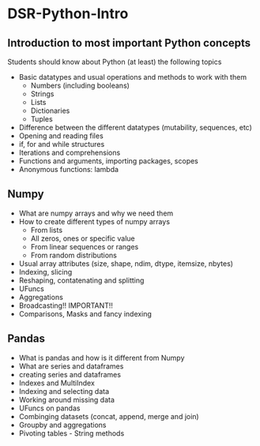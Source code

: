 # DSR-Python-Intro

## Introduction to most important Python concepts

Students should know about Python (at least) the following topics

- Basic datatypes and usual operations and methods to work with them
	- Numbers (including booleans)
	- Strings
	- Lists
	- Dictionaries
	- Tuples
- Difference between the different datatypes (mutability, sequences, etc)
- Opening and reading files
- if, for and while structures
- Iterations and comprehensions
- Functions and arguments, importing packages, scopes
- Anonymous functions: lambda

## Numpy
- What are numpy arrays and why we need them
- How to create different types of numpy arrays
	- From lists
	- All zeros, ones or specific value
	- From linear sequences or ranges
	- From random distributions
- Usual array attributes (size, shape, ndim, dtype, itemsize, nbytes)
- Indexing, slicing
- Reshaping, contatenating and splitting
- UFuncs
- Aggregations
- Broadcasting!! IMPORTANT!!
- Comparisons, Masks and fancy indexing

## Pandas
- What is pandas and how is it different from Numpy
- What are series and dataframes
- creating series and dataframes
- Indexes and MultiIndex
- Indexing and selecting data
- Working around missing data
- UFuncs on pandas
- Combinging datasets (concat, append, merge and join)
- Groupby and aggregations
- Pivoting tables
- String methods
